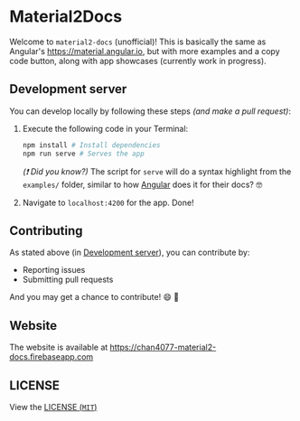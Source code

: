 # Material2Docs

Welcome to `material2-docs` (unofficial)! This is basically the same as Angular's <https://material.angular.io>, but with more examples and a copy code button, along with app showcases (currently work in progress).

## Development server

You can develop locally by following these steps _(and make a pull request)_:

1. Execute the following code in your Terminal:
    
    ```bash
    npm install # Install dependencies
    npm run serve # Serves the app
    ```

    _(:exclamation: Did you know?)_ The script for `serve` will do a syntax highlight from the `examples/` folder, similar to how [Angular](https://github.com/angular/material.angular.io/blob/master/tools/syntax-highlight.js) does it for their docs? 🤓
2. Navigate to `localhost:4200` for the app. Done!

## Contributing

As stated above (in [Development server](#development-server)), you can contribute by:
     
- Reporting issues
- Submitting pull requests

And you may get a chance to contribute! :smile: :tada:

## Website

The website is available at <https://chan4077-material2-docs.firebaseapp.com>
## LICENSE

View the [LICENSE (`MIT`)](/LICENSE)